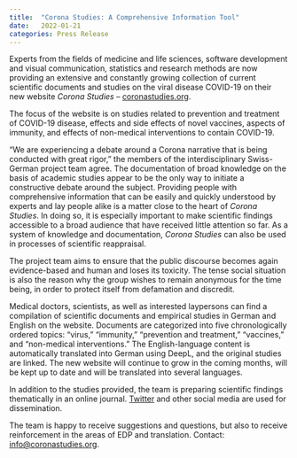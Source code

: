 ```yaml
---
title:  "Corona Studies: A Comprehensive Information Tool"
date:   2022-01-21
categories: Press Release
---
```

Experts from the fields of medicine and life sciences, software development and visual communication, statistics and research methods are now providing an extensive and constantly growing collection of current scientific documents and studies on the viral disease COVID-19 on their new website _Corona Studies_ – [coronastudies.org](https://coronastudies.org).

The focus of the website is on studies related to prevention and treatment of COVID-19 disease, effects and side effects of novel vaccines, aspects of immunity, and effects of non-medical interventions to contain COVID-19.

“We are experiencing a debate around a Corona narrative that is being conducted with great rigor,” the members of the interdisciplinary Swiss-German project team agree. The documentation of broad knowledge on the basis of academic studies appear to be the only way to initiate a constructive debate around the subject. Providing people with comprehensive information that can be easily and quickly understood by experts and lay people alike is a matter close to the heart of _Corona Studies_. In doing so, it is especially important to make scientific findings accessible to a broad audience that have received little attention so far. As a system of knowledge and documentation, _Corona Studies_ can also be used in processes of scientific reappraisal.

The project team aims to ensure that the public discourse becomes again evidence-based and human and loses its toxicity. The tense social situation is also the reason why the group wishes to remain anonymous for the time being, in order to protect itself from defamation and discredit.

Medical doctors, scientists, as well as interested laypersons can find a compilation of scientific documents and empirical studies in German and English on the website. Documents are categorized into five chronologically ordered topics: “virus,” “immunity,” “prevention and treatment,” “vaccines,” and “non-medical interventions.” The English-language content is automatically translated into German using DeepL, and the original studies are linked. The new website will continue to grow in the coming months, will be kept up to date and will be translated into several languages.

In addition to the studies provided, the team is preparing scientific findings thematically in an online journal. [Twitter](https://twitter.com/coronastudies) and other social media are used for dissemination.

The team is happy to receive suggestions and questions, but also to receive reinforcement in the areas of EDP and translation. Contact: [info@coronastudies.org](mailto:info@coronastudies.org).